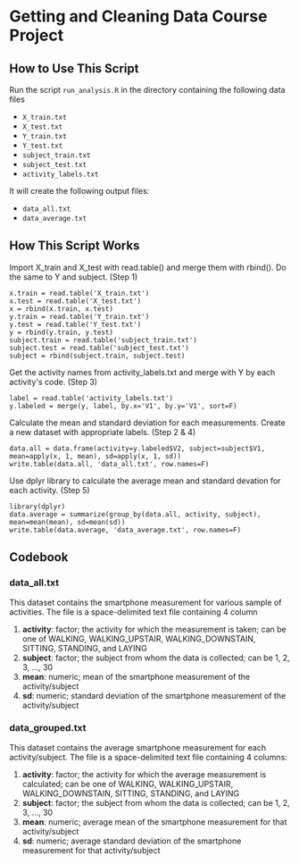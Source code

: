 # Getting and Cleaning Data Course Project

## How to Use This Script
Run the script ```run_analysis.R``` in the directory containing the following data files
* ```X_train.txt```
* ```X_test.txt```
* ```Y_train.txt```
* ```Y_test.txt```
* ```subject_train.txt```
* ```subject_test.txt```
* ```activity_labels.txt```

It will create the following output files:
* ```data_all.txt```
* ```data_average.txt```

## How This Script Works

Import X_train and X_test with read.table() and merge them with rbind(). Do the same to Y and subject. (Step 1)
```
x.train = read.table('X_train.txt')
x.test = read.table('X_test.txt')
x = rbind(x.train, x.test)
y.train = read.table('Y_train.txt')
y.test = read.table('Y_test.txt')
y = rbind(y.train, y.test)
subject.train = read.table('subject_train.txt')
subject.test = read.table('subject_test.txt')
subject = rbind(subject.train, subject.test)
```

Get the activity names from activity_labels.txt and merge with Y by each activity's code. (Step 3)
```
label = read.table('activity_labels.txt')
y.labeled = merge(y, label, by.x='V1', by.y='V1', sort=F)
```

Calculate the mean and standard deviation for each measurements. Create a new dataset with appropriate labels. (Step 2 & 4)
```
data.all = data.frame(activity=y.labeled$V2, subject=subject$V1, mean=apply(x, 1, mean), sd=apply(x, 1, sd))
write.table(data.all, 'data_all.txt', row.names=F)
```

Use dplyr library to calculate the average mean and standard devation for each activity. (Step 5)
```
library(dplyr)
data.average = summarize(group_by(data.all, activity, subject), mean=mean(mean), sd=mean(sd))
write.table(data.average, 'data_average.txt', row.names=F)
```

## Codebook
### data_all.txt
This dataset contains the smartphone measurement for various sample of activities. The file is a space-delimited text file containing 4 column

1. **activity**: factor; the activity for which the measurement is taken; can be one of WALKING, WALKING_UPSTAIR, WALKING_DOWNSTAIN, SITTING, STANDING, and LAYING
2. **subject**: factor; the subject from whom the data is collected; can be 1, 2, 3, ..., 30
3. **mean**: numeric; mean of the smartphone measurement of the activity/subject
4. **sd**: numeric; standard deviation of the smartphone measurement of the activity/subject

### data_grouped.txt
This dataset contains the average smartphone measurement for each activity/subject. The file is a space-delimited text file containing 4 columns:

1. **activity**: factor; the activity for which the average measurement is calculated; can be one of WALKING, WALKING_UPSTAIR, WALKING_DOWNSTAIN, SITTING, STANDING, and LAYING
2. **subject**: factor; the subject from whom the data is collected; can be 1, 2, 3, ..., 30
3. **mean**: numeric; average mean of the smartphone measurement for that activity/subject
4. **sd**: numeric; average standard deviation of the smartphone measurement for that activity/subject
